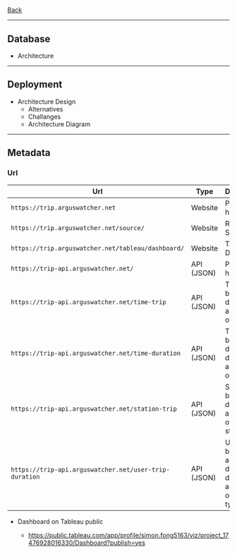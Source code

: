 #

[Back](../../README.md)

---

## Database

- Architecture

---

## Deployment

- Architecture Design
  - Alternatives
  - Challanges
  - Architecture Diagram

---

## Metadata

### Url

| Url                                                    | Type       | Description                                                    |
| ------------------------------------------------------ | ---------- | -------------------------------------------------------------- |
| `https://trip.arguswatcher.net`                    | Website    | Project homepage                                               |
| `https://trip.arguswatcher.net/source/`            | Website    | Raw Data Source                                                |
| `https://trip.arguswatcher.net/tableau/dashboard/` | Website    | Tableau Dashboard                                              |
| `https://trip-api.arguswatcher.net/`                   | API (JSON) | Project API homepage                                           |
| `https://trip-api.arguswatcher.net/time-trip`          | API (JSON) | Time-based trip data for analysis over time                    |
| `https://trip-api.arguswatcher.net/time-duration`      | API (JSON) | Time-based duration data for analysis over time                |
| `https://trip-api.arguswatcher.net/station-trip`       | API (JSON) | Station-based trip data for analysis over stations             |
| `https://trip-api.arguswatcher.net/user-trip-duration` | API (JSON) | User-based trip and duration data for analysis over user types |

- Dashboard on Tableau public

  - https://public.tableau.com/app/profile/simon.fong5163/viz/project_17476928016330/Dashboard?publish=yes
